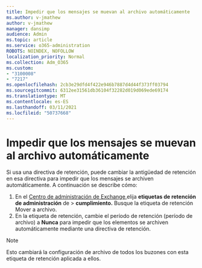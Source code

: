 ```yaml
---
title: Impedir que los mensajes se muevan al archivo automáticamente
ms.author: v-jmathew
author: v-jmathew
manager: dansimp
audience: Admin
ms.topic: article
ms.service: o365-administration
ROBOTS: NOINDEX, NOFOLLOW
localization_priority: Normal
ms.collection: Adm_O365
ms.custom:
- "3100008"
- "7217"
ms.openlocfilehash: 2cb3e29dfd4f422e946b7887d4d44f373ff03794
ms.sourcegitcommit: 6312ee31561db36104f32282d019d069ede69174
ms.translationtype: MT
ms.contentlocale: es-ES
ms.lasthandoff: 03/11/2021
ms.locfileid: "50737668"
---
```

# <a name="stop-messages-from-moving-to-the-archive-automatically"></a>Impedir que los mensajes se muevan al archivo automáticamente

Si usa una directiva de retención, puede cambiar la antigüedad de retención en esa directiva para impedir que los mensajes se archiven automáticamente. A continuación se describe cómo:

1. En el [Centro de administración de Exchange,](https://go.microsoft.com/fwlink/?linkid=2059104)elija **etiquetas de retención de administración** de  >  **cumplimiento.** Busque la etiqueta de retención Mover a archivo.
2. En la etiqueta de retención, cambie el período de retención (período de archivo) a **Nunca** para impedir que los elementos se archiven automáticamente mediante una directiva de retención.

> [!NOTE]
> Esto cambiará la configuración de archivo de todos los buzones con esta etiqueta de retención aplicada a ellos.
